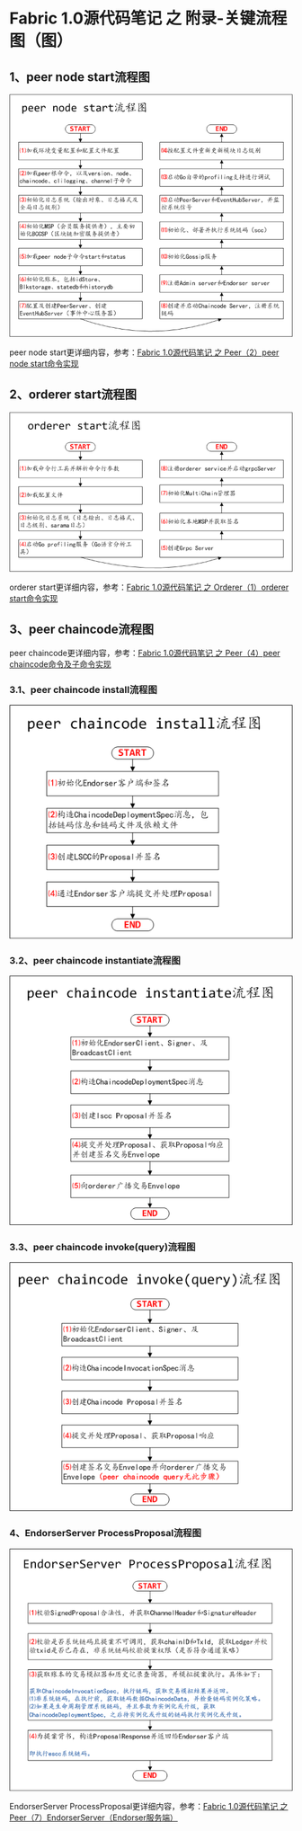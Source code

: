 # Fabric 1.0源代码笔记 之 附录-关键流程图（图）

## 1、peer node start流程图

![](../peer/peer_node_start.png)

peer node start更详细内容，参考：[Fabric 1.0源代码笔记 之 Peer（2）peer node start命令实现](../peer/peer_node_start.md)

## 2、orderer start流程图

![](../orderer/orderer_start.png)

orderer start更详细内容，参考：[Fabric 1.0源代码笔记 之 Orderer（1）orderer start命令实现](../orderer/orderer_start.md)

## 3、peer chaincode流程图

peer chaincode更详细内容，参考：[Fabric 1.0源代码笔记 之 Peer（4）peer chaincode命令及子命令实现](../peer/peer_chaincode.md)

### 3.1、peer chaincode install流程图

![](../peer/peer_chaincode_install.png)

### 3.2、peer chaincode instantiate流程图

![](../peer/peer_chaincode_instantiate.png)

### 3.3、peer chaincode invoke(query)流程图

![](../peer/peer_chaincode_invoke(query).png)

### 4、EndorserServer ProcessProposal流程图

![](../peer/EndorserServer_ProcessProposal.png)

EndorserServer ProcessProposal更详细内容，参考：[Fabric 1.0源代码笔记 之 Peer（7）EndorserServer（Endorser服务端）](../peer/EndorserServer.md)
